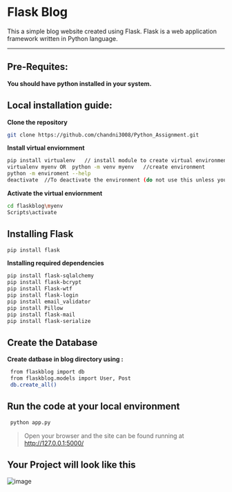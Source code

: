 # Flask Blog
This a simple blog website created using Flask. Flask is a web application framework written in Python language.
****
## Pre-Requites:
**You should have python installed in your system.**
## Local installation guide:
**Clone the repository**
```bash
git clone https://github.com/chandni3008/Python_Assignment.git
```
**Install virtual enviornment**
```bash
pip install virtualenv   // install module to create virtual environment
virtualenv myenv OR  python -m venv myenv   //create environment
python -m enviroment --help
deactivate  //To deactivate the environment (do not use this unless you want to deactivate your environment)
```
**Activate the  virtual enviornment**
```bash
cd flaskblog\myenv
Scripts\activate
```
## Installing Flask
```bash
pip install flask
```
**Installing required dependencies**
```bash
pip install flask-sqlalchemy
pip install flask-bcrypt
pip install Flask-wtf
pip install flask-login
pip install email_validator
pip install Pillow
pip install flask-mail
pip install flask-serialize
```

## Create the Database
**Create datbase in blog directory using :**
```bash
 from flaskblog import db
 from flaskblog.models import User, Post
 db.create_all()
 ```

 
 
 
 ## Run the code at your local environment
```bash
 python app.py
 ```
>Open your browser and the site can be found running at http://127.0.0.1:5000/ 

## Your Project will look like this
![image](TargetUrl)
